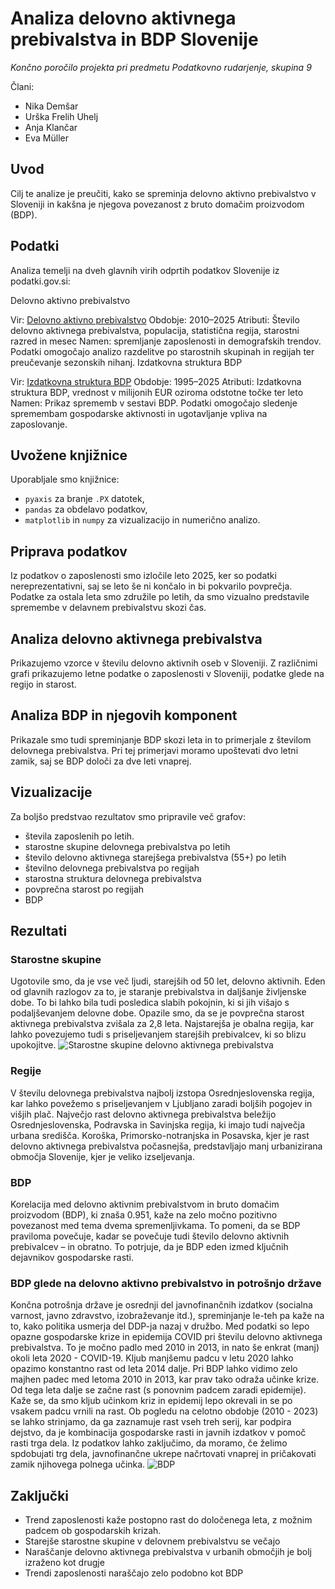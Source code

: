 
# Analiza delovno aktivnega prebivalstva in BDP Slovenije

*Končno poročilo projekta pri predmetu Podatkovno rudarjenje, skupina 9*

Člani:
- Nika Demšar
- Urška Frelih Uhelj
- Anja Klančar
- Eva Müller

## Uvod
Cilj te analize je preučiti, kako se spreminja delovno aktivno prebivalstvo v Sloveniji in kakšna je njegova povezanost z bruto domačim proizvodom (BDP).

## Podatki
Analiza temelji na dveh glavnih virih odprtih podatkov Slovenije iz podatki.gov.si:

Delovno aktivno prebivalstvo

Vir: [Delovno aktivno prebivalstvo](https://podatki.gov.si/dataset/surs0700992s)
Obdobje: 2010–2025
Atributi: Število delovno aktivnega prebivalstva, populacija, statistična regija, starostni razred in mesec
Namen: spremljanje zaposlenosti in demografskih trendov. Podatki omogočajo analizo razdelitve po starostnih skupinah in regijah ter preučevanje sezonskih nihanj.
Izdatkovna struktura BDP

Vir: [Izdatkovna struktura BDP](https://podatki.gov.si/dataset/surs0301935s?resource_id=8935a064-5888-4ab9-9066-0838f6f2743b)
Obdobje: 1995–2025
Atributi: Izdatkovna struktura BDP, vrednost v milijonih EUR oziroma odstotne točke ter leto
Namen: Prikaz sprememb v sestavi BDP. Podatki omogočajo sledenje spremembam gospodarske aktivnosti in ugotavljanje vpliva na zaposlovanje.

## Uvožene knjižnice
Uporabljale smo knjižnice:
- `pyaxis` za branje `.PX` datotek,
- `pandas` za obdelavo podatkov,
- `matplotlib` in `numpy` za vizualizacijo in numerično analizo.

## Priprava podatkov
Iz podatkov o zaposlenosti smo izločile leto 2025, ker so podatki nereprezentativni, saj se leto še ni končalo in bi pokvarilo povprečja. Podatke za ostala leta smo združile po letih, da smo vizualno predstavile spremembe v delavnem prebivalstvu skozi čas.

## Analiza delovno aktivnega prebivalstva
Prikazujemo vzorce v številu delovno aktivnih oseb v Sloveniji. Z različnimi grafi prikazujemo letne podatke o zaposlenosti v Sloveniji, podatke glede na regijo in starost.

## Analiza BDP in njegovih komponent
Prikazale smo tudi spreminjanje BDP skozi leta in to primerjale z številom delovnega prebivalstva. Pri tej primerjavi moramo upoštevati dvo letni zamik, saj se BDP določi za dve leti vnaprej.

## Vizualizacije
Za boljšo predstvao rezultatov smo pripravile več grafov:
- števila zaposlenih po letih.
- starostne skupine delovnega prebivalstva po letih
- število delovno aktivnega starejšega prebivalstva (55+) po letih
- številno delovnega prebivalstva po regijah
- starostna struktura delovnega prebivalstva
- povprečna starost po regijah
- BDP

## Rezultati
### Starostne skupine
Ugotovile smo, da je vse več ljudi, starejših od 50 let, delovno aktivnih. Eden od glavnih razlogov za to, je staranje prebivalstva in daljšanje življenske dobe. To bi lahko bila tudi posledica slabih pokojnin, ki si jih višajo s podaljševanjem delovne dobe.
Opazile smo, da se je povprečna starost aktivnega prebivalstva zvišala za 2,8 leta. Najstarejša je obalna regija, kar lahko povezujemo tudi s priseljevanjem starejših prebivalcev, ki so blizu upokojitve.
![Starostne skupine delovno aktivnega prebivalstva](starostneSkupine.png)

### Regije
V številu delovnega prebivalstva najbolj izstopa Osrednjeslovenska regija, kar lahko povežemo s priseljevanjem v Ljubljano zaradi boljših pogojev in višjih plač. Največjo rast delovno aktivnega prebivalstva beležijo Osrednjeslovenska, Podravska in Savinjska regija, ki imajo tudi največja urbana središča. Koroška, Primorsko-notranjska in Posavska, kjer je rast delovno aktivnega prebivalstva počasnejša, predstavljajo manj urbanizirana območja Slovenije, kjer je veliko izseljevanja.

### BDP
Korelacija med delovno aktivnim prebivalstvom in bruto domačim proizvodom (BDP), ki znaša 0.951, kaže na zelo močno pozitivno povezanost med tema dvema spremenljivkama. To pomeni, da se BDP praviloma povečuje, kadar se povečuje tudi število delovno aktivnih prebivalcev – in obratno. To potrjuje, da je BDP eden izmed ključnih dejavnikov gospodarske rasti.

### BDP glede na delovno aktivno prebivalstvo in potrošnjo države
Končna potrošnja države je osrednji del javnofinančnih izdatkov (socialna varnost, javno zdravstvo, izobraževanje itd.), spreminjanje le-teh pa kaže na to, kako politika usmerja del DDP-ja nazaj v družbo.
Med podatki so lepo opazne gospodarske krize in epidemija COVID pri številu delovno aktivnega prebivalstva. To je močno padlo med 2010 in 2013, in nato še enkrat (manj) okoli leta 2020 - COVID-19. Kljub manjšemu padcu v letu 2020 lahko opazimo konstantno rast od leta 2014 dalje.
Pri BDP lahko vidimo zelo majhen padec med letoma 2010 in 2013, kar prav tako odraža učinke krize. Od tega leta dalje se začne rast (s ponovnim padcem zaradi epidemije).
Kaže se, da smo kljub učinkom kriz in epidemij lepo okrevali in se po vsakem padcu vrnili na rast. Ob pogledu na celotno obdobje (2010 - 2023) se lahko strinjamo, da ga zaznamuje rast vseh treh serij, kar podpira dejstvo, da je kombinacija gospodarske rasti in javnih izdatkov v pomoč rasti trga dela.
Iz podatkov lahko zaključimo, da moramo, če želimo spdobujati trg dela, javnofinančne ukrepe načrtovati vnaprej in pričakovati zamik njihovega polnega učinka.
![BDP](BDP.png)

## Zaključki
- Trend zaposlenosti kaže postopno rast do določenega leta, z možnim padcem ob gospodarskih krizah.
- Starejše starostne skupine v delovnem prebivalstvu se večajo
- Naraščanje delovno aktivnega prebivalstva v urbanih območjih je bolj izraženo kot drugje
- Trendi zaposlenosti naraščajo zelo podobno kot BDP
